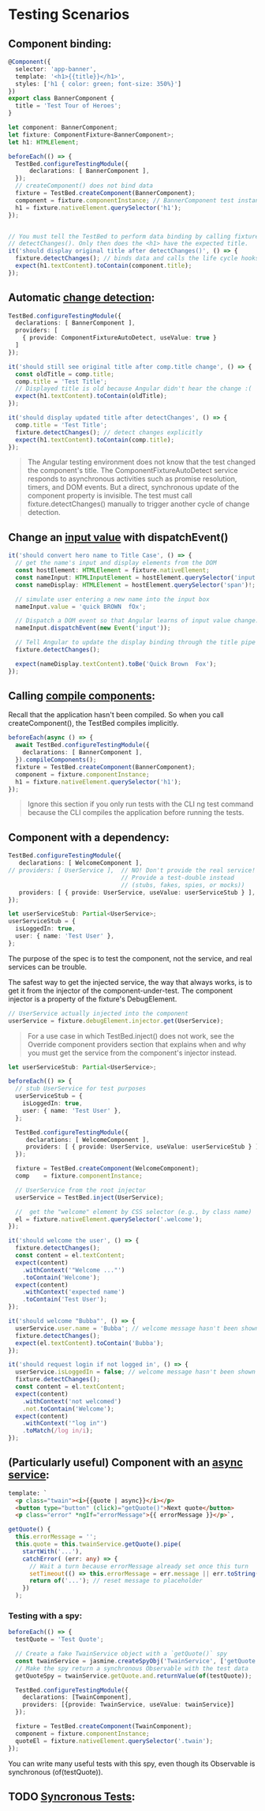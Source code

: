 Testing Scenarios
=================

## Component binding:
```typescript
@Component({
  selector: 'app-banner',
  template: '<h1>{{title}}</h1>',
  styles: ['h1 { color: green; font-size: 350%}']
})
export class BannerComponent {
  title = 'Test Tour of Heroes';
}

let component: BannerComponent;
let fixture: ComponentFixture<BannerComponent>;
let h1: HTMLElement;

beforeEach(() => {
  TestBed.configureTestingModule({
      declarations: [ BannerComponent ],
  });
  // createComponent() does not bind data
  fixture = TestBed.createComponent(BannerComponent);
  component = fixture.componentInstance; // BannerComponent test instance
  h1 = fixture.nativeElement.querySelector('h1');
});


// You must tell the TestBed to perform data binding by calling fixture.
// detectChanges(). Only then does the <h1> have the expected title.
it('should display original title after detectChanges()', () => {
  fixture.detectChanges(); // binds data and calls the life cycle hooks.
  expect(h1.textContent).toContain(component.title);
});
```

## Automatic [change detection](https://angular.io/guide/testing-components-scenarios#automatic-change-detection):

```typescript
TestBed.configureTestingModule({
  declarations: [ BannerComponent ],
  providers: [
    { provide: ComponentFixtureAutoDetect, useValue: true }
  ]
});

it('should still see original title after comp.title change', () => {
  const oldTitle = comp.title;
  comp.title = 'Test Title';
  // Displayed title is old because Angular didn't hear the change :(
  expect(h1.textContent).toContain(oldTitle);
});

it('should display updated title after detectChanges', () => {
  comp.title = 'Test Title';
  fixture.detectChanges(); // detect changes explicitly
  expect(h1.textContent).toContain(comp.title);
});
```

> The Angular testing environment does not know that the test changed the component's title. The ComponentFixtureAutoDetect service responds to asynchronous activities such as promise resolution, timers, and DOM events. But a direct, synchronous update of the component property is invisible. The test must call fixture.detectChanges() manually to trigger another cycle of change detection.

## Change an [input value](https://angular.io/guide/testing-components-scenarios#change-an-input-value-with-dispatchevent) with dispatchEvent()

```typescript
it('should convert hero name to Title Case', () => {
  // get the name's input and display elements from the DOM
  const hostElement: HTMLElement = fixture.nativeElement;
  const nameInput: HTMLInputElement = hostElement.querySelector('input')!;
  const nameDisplay: HTMLElement = hostElement.querySelector('span')!;

  // simulate user entering a new name into the input box
  nameInput.value = 'quick BROWN  fOx';

  // Dispatch a DOM event so that Angular learns of input value change.
  nameInput.dispatchEvent(new Event('input'));

  // Tell Angular to update the display binding through the title pipe
  fixture.detectChanges();

  expect(nameDisplay.textContent).toBe('Quick Brown  Fox');
});
```

## Calling [compile components](https://angular.io/guide/testing-components-scenarios#calling-compilecomponents):

Recall that the application hasn't been compiled. So when you call createComponent(), the TestBed compiles implicitly.

```typescript
beforeEach(async () => {
  await TestBed.configureTestingModule({
    declarations: [ BannerComponent ],
  }).compileComponents();
  fixture = TestBed.createComponent(BannerComponent);
  component = fixture.componentInstance;
  h1 = fixture.nativeElement.querySelector('h1');
});
```

> Ignore this section if you only run tests with the CLI ng test command because the CLI compiles the application before running the tests.

## Component with a dependency:

```typescript
TestBed.configureTestingModule({
   declarations: [ WelcomeComponent ],
// providers: [ UserService ],  // NO! Don't provide the real service!
                                // Provide a test-double instead 
                                // (stubs, fakes, spies, or mocks))
   providers: [ { provide: UserService, useValue: userServiceStub } ],
});

let userServiceStub: Partial<UserService>;
userServiceStub = {
  isLoggedIn: true,
  user: { name: 'Test User' },
};
```

The purpose of the spec is to test the component, not the service, and real services can be trouble.

The safest way to get the injected service, the way that always works, is to get it from the injector of the component-under-test. The component injector is a property of the fixture's DebugElement.

```typescript
// UserService actually injected into the component
userService = fixture.debugElement.injector.get(UserService);
```

> For a use case in which TestBed.inject() does not work, see the Override component providers section that explains when and why you must get the service from the component's injector instead.


```typescript
let userServiceStub: Partial<UserService>;

beforeEach(() => {
  // stub UserService for test purposes
  userServiceStub = {
    isLoggedIn: true,
    user: { name: 'Test User' },
  };

  TestBed.configureTestingModule({
     declarations: [ WelcomeComponent ],
     providers: [ { provide: UserService, useValue: userServiceStub } ],
  });

  fixture = TestBed.createComponent(WelcomeComponent);
  comp    = fixture.componentInstance;

  // UserService from the root injector
  userService = TestBed.inject(UserService);

  //  get the "welcome" element by CSS selector (e.g., by class name)
  el = fixture.nativeElement.querySelector('.welcome');
});

it('should welcome the user', () => {
  fixture.detectChanges();
  const content = el.textContent;
  expect(content)
    .withContext('"Welcome ..."')
    .toContain('Welcome');
  expect(content)
    .withContext('expected name')
    .toContain('Test User');
});

it('should welcome "Bubba"', () => {
  userService.user.name = 'Bubba'; // welcome message hasn't been shown yet
  fixture.detectChanges();
  expect(el.textContent).toContain('Bubba');
});

it('should request login if not logged in', () => {
  userService.isLoggedIn = false; // welcome message hasn't been shown yet
  fixture.detectChanges();
  const content = el.textContent;
  expect(content)
    .withContext('not welcomed')
    .not.toContain('Welcome');
  expect(content)
    .withContext('"log in"')
    .toMatch(/log in/i);
});
```


## (Particularly useful) Component with an [async service](https://angular.io/guide/testing-components-scenarios#component-with-async-service):

```html
template: `
  <p class="twain"><i>{{quote | async}}</i></p>
  <button type="button" (click)="getQuote()">Next quote</button>
  <p class="error" *ngIf="errorMessage">{{ errorMessage }}</p>`,
```

```typescript
getQuote() {
  this.errorMessage = '';
  this.quote = this.twainService.getQuote().pipe(
    startWith('...'),
    catchError( (err: any) => {
      // Wait a turn because errorMessage already set once this turn
      setTimeout(() => this.errorMessage = err.message || err.toString());
      return of('...'); // reset message to placeholder
    })
  );
```

### Testing with a spy:
```typescript
beforeEach(() => {
  testQuote = 'Test Quote';

  // Create a fake TwainService object with a `getQuote()` spy
  const twainService = jasmine.createSpyObj('TwainService', ['getQuote']);
  // Make the spy return a synchronous Observable with the test data
  getQuoteSpy = twainService.getQuote.and.returnValue(of(testQuote));

  TestBed.configureTestingModule({
    declarations: [TwainComponent],
    providers: [{provide: TwainService, useValue: twainService}]
  });

  fixture = TestBed.createComponent(TwainComponent);
  component = fixture.componentInstance;
  quoteEl = fixture.nativeElement.querySelector('.twain');
});
```
You can write many useful tests with this spy, even though its Observable is synchronous (of(testQuote)).


## TODO [Syncronous Tests](https://angular.io/guide/testing-components-scenarios#synchronous-tests):